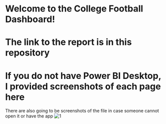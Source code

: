 # Welcome to the College Football Dashboard!
# The link to the report is in this repository
# If you do not have Power BI Desktop, I provided screenshots of each page here
There are also going to be screenshots of the file in case someone cannot open it or have the app
![1](https://user-images.githubusercontent.com/55556910/185645611-8ad662bb-0657-4826-a703-b2387b075426.png)
